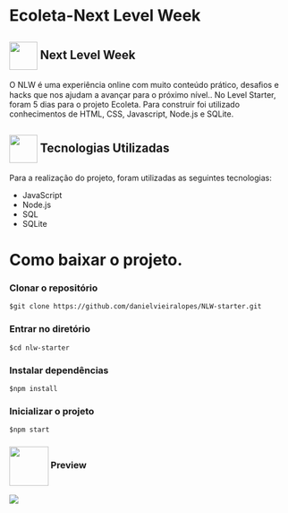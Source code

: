 # Ecoleta-Next Level Week
<h2> <img src= "https://img.icons8.com/plasticine/2x/rocket.png" width="50px" height="50px" align="center"/>  Next Level Week </h2>

<p>O NLW é uma experiência online com muito conteúdo prático, desaﬁos e hacks que nos ajudam a avançar para o próximo nível.. No Level  Starter, foram 5 dias para o projeto Ecoleta. Para construir foi utilizado conhecimentos de HTML, CSS, Javascript, Node.js e SQLite.</p>

<h2> <img src = "https://w7.pngwing.com/pngs/944/135/png-transparent-drawing-cartoon-laborer-tool-grip-wrench-hand-technic-head.png" width="50px" height="50px" align="center"/> Tecnologias Utilizadas </h2>
<p> Para a realização do projeto, foram utilizadas as seguintes tecnologias:
<ul> <li> JavaScript </li>
<li> Node.js </li>
<li> SQL </li>
<li> SQLite </li> </ul> </p>

# Como baixar o projeto.

### Clonar o repositório
``` JS
$git clone https://github.com/danielvieiralopes/NLW-starter.git
```
### Entrar no diretório
``` JS
$cd nlw-starter
```

### Instalar dependências 
``` JS
$npm install
``` 
### Inicializar o projeto
``` JS
$npm start
``` 
<h3> <img src="https://i.pinimg.com/originals/77/6a/b5/776ab5933cf08e67f43ead05a6f864d2.jpg" width="70px" height="70px" align="center"/> Preview </h3>

 <img src = "https://github.com/danielvieiralopes/NLW-starter/blob/master/Ecoleta.gif">





